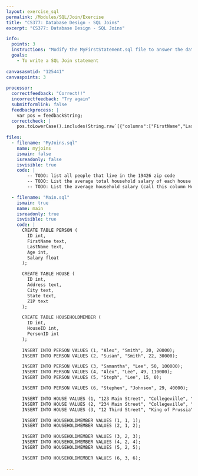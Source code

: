 ```yaml
---
layout: exercise_sql
permalink: /Modules/SQL/Join/Exercise
title: "CS377: Database Design - SQL Joins"
excerpt: "CS377: Database Design - SQL Joins"

info:
  points: 3
  instructions: "Modify the MyFirstStatement.sql file to answer the database questions below."
  goals:
    - To write a SQL Join statement
    
canvasasmtid: "125441"   
canvaspoints: 3
  
processor:  
  correctfeedback: "Correct!!" 
  incorrectfeedback: "Try again"
  submitformlink: false
  feedbackprocess: | 
    var pos = feedbackString;
  correctcheck: |
    pos.toLowerCase().includes(String.raw`[{"columns":["FirstName","LastName","Address"],"values":[["Alex","Smith","123 Main Street"],["Susan","Smith","123 Main Street"],["Samantha","Lee","234 Main Street"],["Alex","Lee","234 Main Street"],["Steph","Lee","234 Main Street"]]}]`.toLowerCase()) && pos.toLowerCase().includes(String.raw`[{"columns":["Address","HouseholdSalary"],"values":[["234 Main Street",70000],["12 Third Street",40000],["123 Main Street",25000]]}]`.toLowerCase()) && pos.toLowerCase().includes(String.raw`[{"columns":["Zip","AverageHouseholdSalaryByZip"],"values":[["19426",130000],["19406",40000]]}]`.toLowerCase())
 
files:
  - filename: "MyJoins.sql"
    name: myjoins
    ismain: false
    isreadonly: false
    isvisible: true
    code: | 
        -- TODO: list all people that live in the 19426 zip code
        -- TODO: List the average total household salary of each house (call this column HouseholdSalary), sorted in descending order by salary
        -- TODO: List the average household salary (call this column HouseholdSalary) by zip code, in descending order by salary

  - filename: "Main.sql"
    ismain: true
    name: main
    isreadonly: true
    isvisible: true
    code: |
      CREATE TABLE PERSON (
        ID int, 
        FirstName text, 
        LastName text, 
        Age int,
        Salary float
      );

      CREATE TABLE HOUSE (
        ID int, 
        Address text, 
        City text, 
        State text,
        ZIP text
      );

      CREATE TABLE HOUSEHOLDMEMBER (
        ID int, 
        HouseID int,
        PersonID int
      );
     
      INSERT INTO PERSON VALUES (1, "Alex", "Smith", 20, 20000);
      INSERT INTO PERSON VALUES (2, "Susan", "Smith", 22, 30000);

      INSERT INTO PERSON VALUES (3, "Samantha", "Lee", 50, 100000);
      INSERT INTO PERSON VALUES (4, "Alex", "Lee", 49, 110000);
      INSERT INTO PERSON VALUES (5, "Steph", "Lee", 15, 0);

      INSERT INTO PERSON VALUES (6, "Stephen", "Johnson", 29, 40000);

      INSERT INTO HOUSE VALUES (1, "123 Main Street", "Collegeville", "PA", "19426");
      INSERT INTO HOUSE VALUES (2, "234 Main Street", "Collegeville", "PA", "19426");
      INSERT INTO HOUSE VALUES (3, "12 Third Street", "King of Prussia", "PA", "19406");

      INSERT INTO HOUSEHOLDMEMBER VALUES (1, 1, 1);
      INSERT INTO HOUSEHOLDMEMBER VALUES (2, 1, 2);

      INSERT INTO HOUSEHOLDMEMBER VALUES (3, 2, 3);
      INSERT INTO HOUSEHOLDMEMBER VALUES (4, 2, 4);
      INSERT INTO HOUSEHOLDMEMBER VALUES (5, 2, 5);

      INSERT INTO HOUSEHOLDMEMBER VALUES (6, 3, 6);
              
---
```

